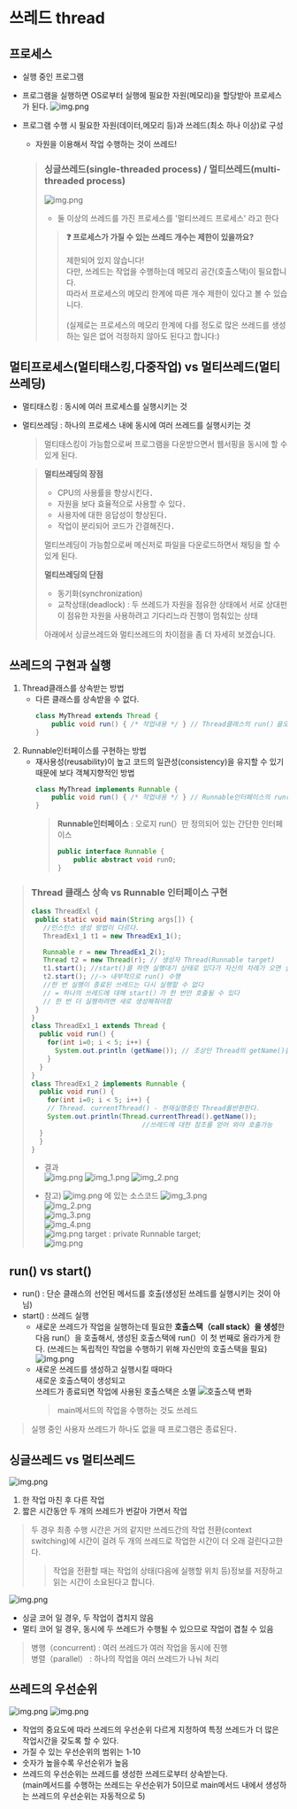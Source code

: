 # 쓰레드 thread

## 프로세스
- 실행 중인 프로그램
- 프로그램을 실행하면 OS로부터 실행에 필요한 자원(메모리)을 할당받아 프로세스가 된다.
    ![img.png](images/program&process.png)
- 프로그램 수행 시 필요한 자원(데이터,메모리 등)과 쓰레드(최소 하나 이상)로 구성
    - 자원을 이용해서 작업 수행하는 것이 쓰레드!
    
    > ### 싱글쓰레드(single-threaded process) / 멀티쓰레드(multi-threaded process)
    > ![img.png](images/multi-threaded-process.png)
    > - 둘 이상의 쓰레드를 가진 프로세스를 '멀티쓰레드 프로세스' 라고 한다
    > > **❓ 프로세스가 가질 수 있는 쓰레드 개수는 제한이 있을까요?**</br></br>
        제한되어 있지 않습니다! 
        </br>다만, 쓰레드는 작업을 수행하는데 메모리 공간(호출스택)이 필요합니다.
        </br>따라서 프로세스의 메모리 한계에 따른 개수 제한이 있다고 볼 수 있습니다.
        </br></br>(실제로는 프로세스의 메모리 한계에 다를 정도로 많은 쓰레드를 생성하는 일은 없어 걱정하지 않아도 된다고 합니다:)

## 멀티프로세스(멀티태스킹,다중작업) vs 멀티쓰레드(멀티 쓰레딩)
- 멀티태스킹 : 동시에 여러 프로세스를 실행시키는 것
- 멀티쓰레딩 : 하나의 프로세스 내에 동시에 여러 쓰레드를 실행시키는 것
  > 멀티태스킹이 가능함으로써 프로그램을 다운받으면서 웹서핑을 동시에 할 수 있게 된다.

  > **멀티쓰레딩의 장점**
  > - CPU의 사용률을 향상시킨다．
  > - 자원을 보다 효율적으로 사용할 수 있다．
  > - 사용자에 대한 응답성이 향상된다．
  > - 작업이 분리되어 코드가 간결해진다． 
  > 
  > 멀티쓰레딩이 가능함으로써 메신저로 파일을 다운로드하면서 채팅을 할 수 있게 된다.
  > 
  > **멀티쓰레딩의 단점**
  > 
  > - 동기화(synchronization)
  > - 교착상태(deadlock) : 두 쓰레드가 자원을 점유한 상태에서 서로 상대펀이 점유한 자원을 사용하려고 기다리느라 진행이 멈춰있는 상태
  > 
  > 아래에서 싱글쓰레드와 멀티쓰레드의 차이점을 좀 더 자세히 보겠습니다.   
  

## 쓰레드의 구현과 실행
1. Thread클래스를 상속받는 방법
   -  다른 클래스를 상속받을 수 없다.
        ```java
        class MyThread extends Thread {
            public void run() { /* 작업내용 */ } // Thread클래스의 run(）을오버라이딩
        }
        ```
2. Runnable인터페이스를 구현하는 방법 
    - 재사용성(reusability)이 높고 코드의 일관성(consistency)을 유지할 수 있기 때문에 보다 객쳬지향적인 방법
        ```java
        class MyThread implements Runnable {
            public void run() { /* 작업내용 */ } // Runnable인터페이스의 run(）을구현
        } 
        
        ```
        > **Runnable인터페이스** : 오로지 run(）만 정의되어 있는 간단한 인터페이스
        > ```java
        > public interface Runnable {
        >     public abstract void runO;
        > }
        > ```
 
> ### Thread 클래스 상속 vs Runnable 인터페이스 구현
> ```java
> class ThreadExl {
>  public static void main(String args[]) {
>    //인스턴스 생성 방법이 다르다.
>    ThreadEx1_1 t1 = new ThreadEx1_1();
> 
>    Runnable r = new ThreadEx1_2();
>    Thread t2 = new Thread(r); // 생성자 Thread(Runnable target)
>    t1.start(); //start()를 하면 실행대기 상태로 있다가 자신의 차례가 오면 실행 
>    t2.start(); //-> 내부적으로 run() 수행
>    //한 번 실행이 종료된 쓰레드는 다시 실행할 수 없다 
>    // = 하나의 쓰레드에 대해 start(）가 한 번만 호출될 수 있다
>    // 한 번 더 실행하려면 새로 생성해줘야함
>  }
> }
> class ThreadEx1_1 extends Thread {
>   public void run() {
>     for(int i=0; i < 5; i++) {
>       System.out.println (getName()); // 조상인 Thread의 getName()을 직접호출
>     }
>   }
> }
> class ThreadEx1_2 implements Runnable {
>   public void run() {
>     for(int i=0; i < 5; i++) {
>     // Thread. currentThread() - 현재실행중인 Thread를반환한다．
>     System.out.println(Thread.currentThread().getName()); 
>                             //쓰레드에 대한 참조를 얻어 와야 호출가능
>   }
>   }
> }
>```
> 
>- 결과<br>
>  ![img.png](images/result3.png) ![img_1.png](images/result2.png) ![img_2.png](images/result.png)
> 
> 
> - 참고) ![img.png](images/java_lang_Thread.png) 에 있는 소스코드
>    ![img_3.png](images/currentThread.png)<br>
>    ![img_2.png](images/thread_getName.png)<br>
>   ![img_3.png](images/Thread.png)<br>
>   ![img_4.png](images/Thread2.png)<br>
>   ![img.png](images/run.png) target : private Runnable target;<br>
>   ![img.png](images/start.png)



## run() vs start()
- run() : 단순 클래스의 선언된 메서드를 호출(생성된 쓰레드를 실행시키는 것이 아님)
- start() : 쓰레드 실행
    - 새로운 쓰레드가 작업을 실행하는데 필요한 **호출스택（call stack）을 생성**한 다음 
      run(）을 호출해서, 생성된 호출스택에 run(）이 첫 번째로 올라가게 한다.
      (쓰레드는 독립적인 작업을 수행하기 위해 자신만의 호출스택을 필요)
      ![img.png](images/call_stack.png)
    - 새로운 쓰레드를 생성하고 실행시킬 때마다 <br>새로운 호출스택이 생성되고 <br>쓰레드가 종료되면 작업에 사용된 호출스택은 소멸
    ![호출스택 변화](images/호출스택변화.png)
      > main메서드의 작업을 수행하는 것도 쓰레드
    
> 실행 중인 사용자 쓰레드가 하나도 없을 때 프로그램은 종료된다．  

## 싱글쓰레드 vs 멀티쓰레드
![img.png](images/singleTh-multiTh.png)</br>
1. 한 작업 마친 후 다른 작업 
2. 짧은 시간동안 두 개의 쓰레드가 번갈아 가면서 작업
> 두 경우 최종 수행 시간은 거의 같지만 쓰레드간의 작업 전환(context switching)에 시간이 걸려 두 개의 쓰레드로 작업한 시간이 더 오래 걸린다고한다.
> 
> > 작업을 전환할 때는 작업의 상태(다음에 실행할 위치 등)정보를 저장하고 읽는 시간이 소요된다고 합니다.

![img.png](images/th_concurrent_parallel.png)</br>
- 싱글 코어 일 경우, 두 작업이 겹치지 않음
- 멀티 코어 일 경우, 동시에 두 쓰레드가 수행될 수 있으므로 작업이 겹칠 수 있음
> 병행（concurrent) : 여러 쓰레드가 여러 작업을 동시에 진행</br>
> 병렬（parallel） : 하나의 작업을 여러 쓰레드가 나눠 처리

## 쓰레드의 우선순위
![img.png](images/priority.png)
![img.png](img.png)
- 작업의 중요도에 따라 쓰레드의 우선순위 다르게 지정하여 특정 쓰레드가 더 많은 작업시간을 갖도록 할 수 있다.
- 가질 수 있는 우선순위의 범위는 1-10
-  숫자가 높을수록 우선순위가 높음
- 쓰레드의 우선순위는 쓰레드를 생성한 쓰레드로부터 상속받는다.
    </br>(main메서드를 수행하는 쓰레드는 우선순위가 5이므로 main메서드 내에서 생성하는 쓰레드의 우선순위는 자동적으로 5)
  